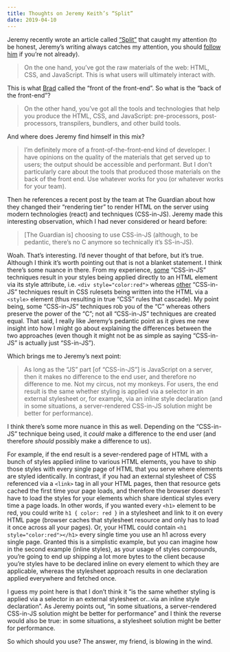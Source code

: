 ```yaml
---
title: Thoughts on Jeremy Keith’s “Split”
date: 2019-04-10
---
```


Jeremy recently wrote an article called [“Split”](https://adactio.com/journal/15050) that caught my attention (to be honest, Jeremy’s writing always catches my attention, you should [follow him](https://adactio.com/) if you’re not already).

> On the one hand, you’ve got the raw materials of the web: HTML, CSS, and JavaScript. This is what users will ultimately interact with.

This is what [Brad](https://adactio.com/journal/14891%23Brad%2520says) called the “front of the front-end”. So what is the “back of the front-end”?

> On the other hand, you’ve got all the tools and technologies that help you produce the HTML, CSS, and JavaScript: pre-processors, post-processors, transpilers, bundlers, and other build tools.

And where does Jeremy find himself in this mix?

> I’m definitely more of a front-of-the-front-end kind of developer. I have opinions on the quality of the materials that get served up to users; the output should be accessible and performant. But I don’t particularly care about the tools that produced those materials on the back of the front end. Use whatever works for you (or whatever works for your team).

Then he references a recent post by the team at The Guardian about how they changed their “rendering tier” to render HTML on the server using modern technologies (react) and techniques (CSS-in-JS). Jeremy made this interesting observation, which I had never considered or heard before:

> [The Guardian is] choosing to use CSS-in-JS (although, to be pedantic, there’s no C anymore so technically it’s SS-in-JS). 

Woah. That’s interesting. I’d never thought of that before, but it’s true. Although I think it’s worth pointing out that is not a blanket statement. I think there’s some nuance in there. From my experience, [some](https://github.com/FormidableLabs/radium) “CSS-in-JS” techniques result in your styles being applied directly to an HTML element via its style attribute, i.e. `<div style="color:red">` whereas [other](https://www.styled-components.com/) “CSS-in-JS” techniques result in CSS rulesets being written into the HTML via a `<style>` element (thus resulting in true “CSS” rules that cascade). My point being, some “CSS-in-JS” techniques rob you of the “C” whereas others preserve the power of  the “C”; not all “CSS-in-JS” techniques are created equal. That said, I really like Jeremy’s pedantic point as it gives me new insight into how I might go about explaining the differences between the two approaches (even though it might not be as simple as saying “CSS-in-JS” is actually just “SS-in-JS”).

Which brings me to Jeremy’s next point:

> As long as the “JS” part [of “CSS-in-JS”] is JavaScript on a server, then it makes no difference to the end user, and therefore no difference to me. Not my circus, not my monkeys. For users, the end result is the same whether styling is applied via a selector in an external stylesheet or, for example, via an inline style declaration (and in some situations, a server-rendered CSS-in-JS solution might be better for performance).

I think there’s some more nuance in this as well. Depending on the “CSS-in-JS” technique being used, it _could_ make a difference to the end user (and therefore _should_ possibly make a difference to us). 

For example, if the end result is a sever-rendered page of HTML with a bunch of styles applied inline to various HTML elements, you have to ship those styles with every single page of HTML that you serve where elements are styled identically. In contrast, if you had an external stylesheet of CSS referenced via a `<link>` tag in all your HTML pages, then that resource gets cached the first time your page loads, and therefore the browser doesn’t have to load the styles for your elements which share identical styles every time a page loads. In other words, if you wanted every `<h1>` element to be red, you could write `h1 { color: red }` in a stylesheet and link to it on every HTML page (browser caches that stylesheet resource and only has to load it once across all your pages). Or, your HTML could contain `<h1 style="color:red"></h1>` every single time you use an h1 across every single page. Granted this is a simplistic example, but you can imagine how in the second example (inline styles), as your usage of styles compounds, you’re going to end up shipping a lot more bytes to the client because you’re styles have to be declared inline on every element to which they are applicable, whereas the stylesheet approach results in one declaration applied everywhere and fetched once.

I guess my point here is that I don’t think it “is the same whether styling is applied via a selector in an external stylesheet or…via an inline style declaration”. As Jeremy points out, “in some situations, a server-rendered CSS-in-JS solution might be better for performance” and I think the reverse would also be true: in some situations, a stylesheet solution might be better for performance.

So which should you use? The answer, my friend, is blowing in the wind.
